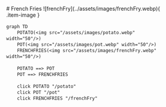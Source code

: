 <figure markdown="1">
# French Fries
![frenchFry](../assets/images/frenchFry.webp){ .item-image }

```mermaid
graph TD
    POTATO(<img src="/assets/images/potato.webp" width="50"/>)
    POT(<img src="/assets/images/pot.webp" width="50"/>)
    FRENCHFRIES(<img src="/assets/images/frenchFry.webp" width="50"/>)

    POTATO ==> POT
    POT ==> FRENCHFRIES

    click POTATO "/potato"
    click POT "/pot"
    click FRENCHFRIES "/frenchFry"
```

</figure>